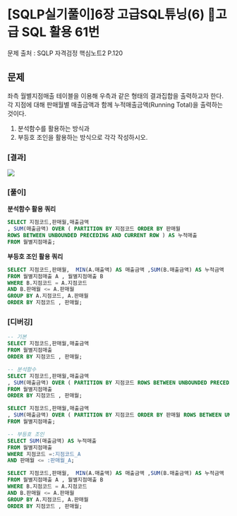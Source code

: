 # \[SQLP실기풀이]6장 고급SQL튜닝(6) 고급 SQL 활용 61번

문제 출처 : SQLP 자격검정 핵심노트2 P.120

## 문제

좌측 월별지점매출 테이블을 이용해 우측과 같은 형태의 결과집합을 출력하고자 한다. 각 지점에 대해 판매월별 매출금액과 함께 누적매출금액(Running Total)을 출력하는 것이다.

1. 분석함수를 활용하는 방식과
2. 부등호 조인을 활용하는 방식으로 각각 작성하시오.

### \[결과]

![](https://velog.velcdn.com/images/yooha9621/post/737c1c76-b7dc-490b-853a-41c82a406ea4/image.png)

### \[풀이]

**분석함수 활용 쿼리**

```sql
SELECT 지점코드,판매월,매출금액
, SUM(매출금액) OVER ( PARTITION BY 지점코드 ORDER BY 판매월
ROWS BETWEEN UNBOUNDED PRECEDING AND CURRENT ROW ) AS 누적매출
FROM 월별지점매출;
```

**부등호 조인 활용 쿼리**

```sql
SELECT 지점코드,판매월,  MIN(A.매출액) AS 매출금액 ,SUM(B.매출금액) AS 누적금액
FROM 월별지점매출 A , 월별지점매출 B
WHERE B.지점코드 = A.지점코드
AND B.판매월 <= A.판매월
GROUP BY A.지점코드, A.판매월
ORDER BY 지점코드 , 판매월;
```

### \[디버깅]

```sql
-- 기본
SELECT 지점코드,판매월,매출금액
FROM 월별지점매출
ORDER BY 지점코드 , 판매월;

-- 분석함수
SELECT 지점코드,판매월,매출금액
, SUM(매출금액) OVER ( PARTITION BY 지점코드 ROWS BETWEEN UNBOUNDED PRECEDING AND CURRENT ROW ) AS 누적매출
FROM 월별지점매출
ORDER BY 지점코드 , 판매월;

SELECT 지점코드,판매월,매출금액
, SUM(매출금액) OVER ( PARTITION BY 지점코드 ORDER BY 판매월 ROWS BETWEEN UNBOUNDED PRECEDING AND CURRENT ROW ) AS 누적매출
FROM 월별지점매출;

-- 부등호 조인
SELECT SUM(매출금액) AS 누적매출
FROM 월별지점매출
WHERE 지점코드 =:지점코드_A
AND 판매월 <= :판매월_A;

SELECT 지점코드,판매월,  MIN(A.매출액) AS 매출금액 ,SUM(B.매출금액) AS 누적금액
FROM 월별지점매출 A , 월별지점매출 B
WHERE B.지점코드 = A.지점코드
AND B.판매월 <= A.판매월
GROUP BY A.지점코드, A.판매월
ORDER BY 지점코드 , 판매월;
```
